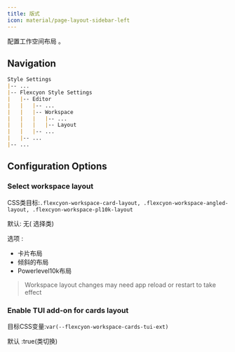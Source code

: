 ```yaml
---
title: 版式
icon: material/page-layout-sidebar-left
---
```


配置工作空间布局 。

## Navigation
```md
Style Settings
|-- ...
|-- Flexcyon Style Settings
|   |-- Editor
|   |   |-- ...
|   |   |-- Workspace
|   |   |   |-- ...
|   |   |   |-- Layout
|   |   |-- ...
|   |-- ...
|-- ...
```

## Configuration Options

### Select workspace layout
CSS类目标:`.flexcyon-workspace-card-layout, .flexcyon-workspace-angled-layout, .flexcyon-workspace-pl10k-layout`

默认: 无( 选择类)

选项 :
- 卡片布局
- 倾斜的布局
- Powerlevel10k布局
> Workspace layout changes may need app reload or restart to take effect

### Enable TUI add-on for cards layout
目标CSS变量:`var(--flexcyon-workspace-cards-tui-ext)`

默认 :true(类切换)